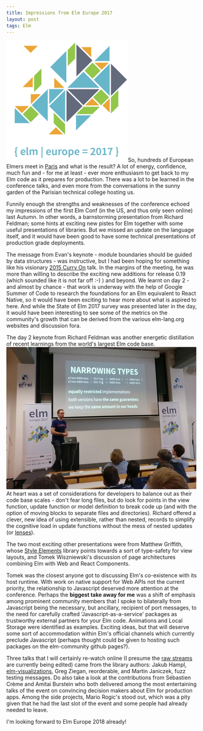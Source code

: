 ```yaml
---
title: Impressions from Elm Europe 2017
layout: post
tags: Elm
---
```


![Elm Europe](/images/elmeuropelogo.png)So, hundreds of European Elmers meet in [Paris](https://elmeurope.org/) and what is the result? A lot of energy, confidence, much fun and - for me at least - ever more enthusiasm to get back to my Elm code as it prepares for production. There was a lot to be learned in the conference talks, and even more from the conversations in the sunny garden of the Parisian technical college hosting us.

Funnily enough the strengths and weaknesses of the conference echoed my impressions of the first Elm Conf (in the US, and thus only seen online) last Autumn. In other words, a barnstorming presentation from Richard Feldman; some hints at exciting new pistes for Elm together with some useful presentations of libraries. But we missed an update on the language itself, and it would have been good to have some technical presentations of production grade deployments.

The message from Evan's keynote - module boundaries should be guided by data structures - was instructive, but I had been hoping for something like his visionary [2015 Curry On](https://www.youtube.com/watch?v=oYk8CKH7OhE) talk. In the margins of the meeting, he was more than willing to describe the exciting new additions for release 0.19 (which sounded like it is not far off :-) ) and beyond. We learnt on day 2 - and almost by chance - that work is underway with the help of Google Summer of Code to research the foundations for an Elm equivalent to React Native, so it would have been exciting to hear more about what is aspired to here. And while the State of Elm 2017 survey was presented later in the day, it would have been interesting to see some of the metrics on the community's growth that can be derived from the various elm-lang.org websites and discussion fora.

The day 2 keynote from Richard Feldman was another energetic distillation of recent learnings from the world's largest Elm code base. ![Richard Feldman](/images/elmeuropephoto.jpg) At heart was a set of considerations for developers to balance out as their code base scales - don't fear long files, but do look for points in the view function, update function or model definition to break code up (and with the option of moving blocks to separate files and directories). Richard offered a clever, new idea of using extensible, rather than nested, records to simplify the cognitive load in update functions without the mess of nested updates (or [lenses](https://github.com/evancz/focus)).

The two most exciting other presentations were from Matthew Griffith, whose [Style Elements](http://package.elm-lang.org/packages/mdgriffith/style-elements/latest) library points towards a sort of type-safety for view layouts, and Tomek Wiszniewski's discussion of page architectures combining Elm with Web and React Components.

Tomek was the closest anyone got to discussing Elm's co-existence with its host runtime. With work on native support for Web APIs not the current priority, the relationship to Javascript deserved more attention at the conference. Perhaps the **biggest take away for me** was a shift of emphasis among prominent community members that I spoke to bilaterally from Javascript being the necessary, but ancillary, recipient of port messages, to the need for carefully crafted 'Javascript-as-a-service' packages as trustworthy external partners for your Elm code. Animations and Local Storage were identified as examples. Exciting ideas, but that will deserve some sort of accommodation within Elm's official channels which currently preclude Javascript (perhaps thought could be given to hosting such packages on the elm-community github pages?).

Three talks that I will certainly re-watch online (I presume the [raw streams](https://www.youtube.com/channel/UCT5HLUjjXdqUSUnpblFNOwQ0) are currently being edited) came from the library authors: Jakub Hampl, [elm-visualizations](http://package.elm-lang.org/packages/gampleman/elm-visualization/latest), Greg Ziegan, reorderable, and Martin Janiczek, fuzz testing messages. Do also take a look at the contributions from Sébastien Crème and Amitai Burstein who both delivered among the most entertaining talks of the event on convincing decision makers about Elm for production apps. Among the side projects, Mario Rogic's stood out, which was a pity given that he had the last slot of the event and some people had already needed to leave.

I'm looking forward to Elm Europe 2018 already!
